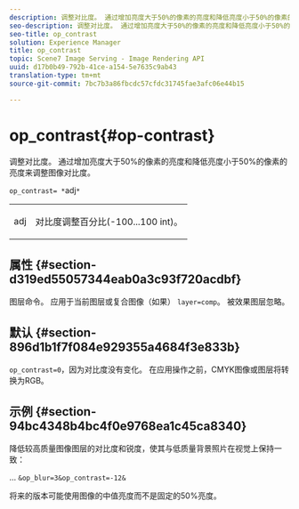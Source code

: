 ```yaml
---
description: 调整对比度。 通过增加亮度大于50%的像素的亮度和降低亮度小于50%的像素的亮度来调整图像对比度。
seo-description: 调整对比度。 通过增加亮度大于50%的像素的亮度和降低亮度小于50%的像素的亮度来调整图像对比度。
seo-title: op_contrast
solution: Experience Manager
title: op_contrast
topic: Scene7 Image Serving - Image Rendering API
uuid: d17b0b49-792b-41ce-a154-5e7635c9ab43
translation-type: tm+mt
source-git-commit: 7bc7b3a86fbcdc57cfdc31745fae3afc06e44b15

---
```



# op_contrast{#op-contrast}

调整对比度。 通过增加亮度大于50%的像素的亮度和降低亮度小于50%的像素的亮度来调整图像对比度。

`op_contrast= *`adj`*`

<table id="simpletable_8246802C74424A68A7A2EA5B50A89D42"> 
 <tr class="strow"> 
  <td class="stentry"> <p><span class="varname"> adj</span> </p> </td> 
  <td class="stentry"> <p>对比度调整百分比(-100...100 int)。 </p></td> 
 </tr> 
</table>

## 属性 {#section-d319ed55057344eab0a3c93f720acdbf}

图层命令。 应用于当前图层或复合图像（如果） `layer=comp`。 被效果图层忽略。

## 默认 {#section-896d1b1f7f084e929355a4684f3e833b}

`op_contrast=0`，因为对比度没有变化。 在应用操作之前，CMYK图像或图层将转换为RGB。

## 示例 {#section-94bc4348b4bc4f0e9768ea1c45ca8340}

降低较高质量图像图层的对比度和锐度，使其与低质量背景照片在视觉上保持一致：

… `&op_blur=3&op_contrast=-12&`

将来的版本可能使用图像的中值亮度而不是固定的50%亮度。
